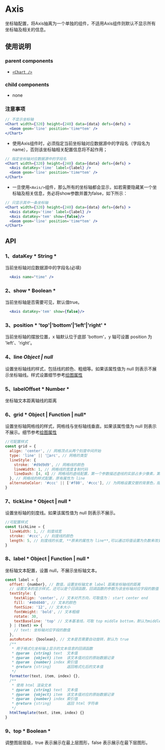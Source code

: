 
# Axis 

坐标轴配置，将Axis抽离为一个单独的组件，不适用Axis组件则默认不显示所有坐标轴及相关的信息。

## 使用说明
### parent components
- [`<Chart />`](./chart.md)

### child components
- none

### 注意事项

```jsx 
// 不显示坐标轴
<Chart width={320} height={240} data={data} defs={defs} >
  <Geom geom='line' position='time*tem' />
</Chart>
```

* 使用Axis组件时，必须指定当前坐标轴对应数据源中的字段名（字段名为name），否则该坐标轴相关配置信息将不起作用；


```jsx
// 指定坐标轴对应数据源中的字段名
<Chart width={320} height={240} data={data} defs={defs} >
  <Axis dataKey='time' label={label} />
  <Geom geom='line' position='time*tem' />
</Chart>
```

* 一旦使用`<Axis/>`组件，那么所有的坐标轴都会显示，如若需要隐藏某一个坐标轴及相关信息，务必将show参数并置为false，如下所示：

```jsx
// 只显示其中一条坐标轴
<Chart width={320} height={240} data={data} defs={defs} >
  <Axis dataKey='time' label={label} />
  <Axis dataKey='tem' show={false}/>
  <Geom geom='line' position='time*tem' />
</Chart>
```

## API

### 1、dataKey		* String *
当前坐标轴对应数据源中的字段名(必填)
```jsx
  <Axis name="time" />
```

### 2、show 	* Boolean *
当前坐标轴是否需要可见，默认值true。
```jsx
  <Axis dataKey='tem' show={false}/>
```

### 3、position 	* 'top'|'bottom'|'left'|'right' *
当前坐标轴的摆放位置，x 轴默认位于底部 'bottom'，y 轴可设置 position 为 'left'、'right'。

### 4、line 	*Object | null*
设置坐标轴线的样式，包括线的颜色、粗细等。如果该属性值为 null 则表示不展示坐标轴线。样式设置细节参考[绘图属性](https://antv.alipay.com/zh-cn/f2/3.x/api/canvas.html)

### 5、labelOffset   * Number *
坐标轴文本距离轴线的距离

### 6、grid 	* Object | Function | null*
设置坐标轴网格线的样式，网格线与坐标轴线垂直。如果该属性值为 null 则表示不展示。细节参考[绘图属性](https://antv.alipay.com/zh-cn/f2/3.x/api/canvas.html)

```javascript
//可配置样式
const grid = {
  align: 'center', // 网格顶点从两个刻度中间开始
  type: 'line' || 'arc', // 网格的类型
  lineStyle: {
    stroke: '#d9d9d9', // 网格线的颜色
    lineWidth: 1, // 网格线的宽度复制代码
    lineDash: [4, 4] // 网格线的虚线配置，第一个参数描述虚线的实部占多少像素，第二个参数描述虚线的虚部占多少像素
  }, // 网格线的样式配置，原有属性为 line
  alternateColor: '#ccc' || ['#f80', '#ccc'], // 为网格设置交替的背景色，指定一个值则先渲染奇数层，两个值则交替渲染。**代替原有的 odd 和 even 属性**
}
```


### 7、tickLine 	* Object | null *
设置坐标轴的刻度线。如果该属性值为 null 则表示不展示。

```javascript
//可配置样式
const tickLine = {
  lineWidth: 1, // 刻度线宽
  stroke: '#ccc', // 刻度线的颜色
  length: 5, // 刻度线的长度, **原来的属性为 line**,可以通过将值设置为负数来改变其在轴上的方向
}
```

### 8、label 	* Object | Function | null *
坐标轴文本配置，设置 null，不展示坐标轴文本。

```javascript
const label = {
  offset: {number}, // 数值，设置坐标轴文本 label 距离坐标轴线的距离
  // 设置文本的显示样式，还可以是个回调函数，回调函数的参数为该坐标轴对应字段的数值
  textStyle: {
    textAlign: 'center', // 文本对齐方向，可取值为： start center end
    fill: '#404040', // 文本的颜色
    fontSize: '12', // 文本大小
    fontWeight: 'bold', // 文本粗细
    rotate: 30, 
    textBaseline: 'top' // 文本基准线，可取 top middle bottom，默认为middle
  } | (text) => {
    // text: 坐标轴对应字段的数值
  }, 
  autoRotate: {boolean}, // 文本是否需要自动旋转，默认为 true
  /**
   * 用于格式化坐标轴上显示的文本信息的回调函数
   * @param  {string} text  文本值
   * @param  {object} item  该文本值对应的原始数据记录
   * @param  {number} index 索引值
   * @return {string}       返回格式化后的文本值
   */
  formatter(text, item, index) {},
  /**
   * 使用 html 渲染文本
   * @param  {string} text  文本值
   * @param  {object} item  该文本值对应的原始数据记录
   * @param  {number} index 索引值
   * @return {string}       返回 html 字符串
   */
  htmlTemplate(text, item, index) {}
}
```

### 9、top   * Boolean *
调整图层层级，true 表示展示在最上层图形，false 表示展示在最下层图形。
